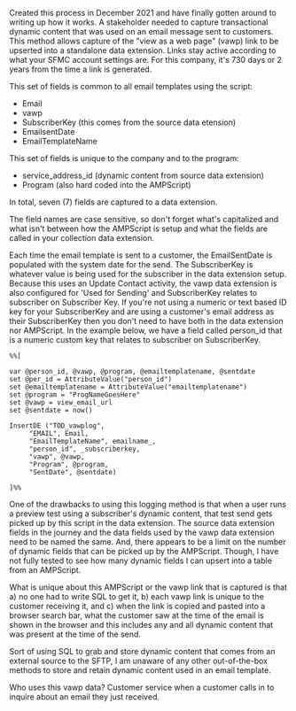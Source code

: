 Created this process in December 2021 and have finally gotten around to writing up how it works. A stakeholder needed to capture transactional dynamic content that was used on an email message sent to customers. This method allows capture of the "view as a web page" (vawp) link to be upserted into a standalone data extension. Links stay active according to what your SFMC account settings are. For this company, it's 730 days or 2 years from the time a link is generated.

This set of fields is common to all email templates using the script:

* Email
* vawp
* SubscriberKey (this comes from the source data etension)
* EmailsentDate
* EmailTemplateName

This set of fields is unique to the company and to the program:

* service_address_id (dynamic content from source data extension)
* Program (also hard coded into the AMPScript)

In total, seven (7) fields are captured to a data extension.

The field names are case sensitive, so don't forget what's capitalized and what isn't between how the AMPScript is setup and what the fields are called in your collection data extension.

Each time the email template is sent to a customer, the EmailSentDate is populated with the system date for the send. The SubscriberKey is whatever value is being used for the subscriber in the data extension setup. Because this uses an Update Contact activity, the vawp data extension is also configured for 'Used for Sending' and SubscriberKey relates to subscriber on Subscriber Key. If you're not using a numeric or text based ID key for your SubscriberKey and are using a customer's email address as their SubscriberKey then you don't need to have both in the data extension nor AMPScript. In the example below, we have a field called person_id that is a numeric custom key that relates to subscriber on SubscriberKey.

```
%%[

var @person_id, @vawp, @program, @emailtemplatename, @sentdate
set @per_id = AttributeValue("person_id")
set @emailtemplatename = AttributeValue("emailtemplatename")
set @program = "ProgNameGoesHere"
set @vawp = view_email_url
set @sentdate = now()

InsertDE ("TOD_vawplog",
     "EMAIL", Email,
     "EmailTemplateName", emailname_,
     "person_id", _subscriberkey,
     "vawp", @vawp,
     "Program", @program,
     "SentDate", @sentdate)

]%%
```

One of the drawbacks to using this logging method is that when a user runs a preview test using a subscriber's dynamic content, that test send gets picked up by this script in the data extension. The source data extension fields in the journey and the data fields used by the vawp data extension need to be named the same. And, there appears to be a limit on the number of dynamic fields that can be picked up by the AMPScript. Though, I have not fully tested to see how many dynamic fields I can upsert into a table from an AMPScript.

What is unique about this AMPScript or the vawp link that is captured is that a) no one had to write SQL to get it, b) each vawp link is unique to the customer receiving it, and c) when the link is copied and pasted into a browser search bar, what the customer saw at the time of the email is shown in the browser and this includes any and all dynamic content that was present at the time of the send.

Sort of using SQL to grab and store dynamic content that comes from an external source to the SFTP, I am unaware of any other out-of-the-box methods to store and retain dynamic content used in an email template.

Who uses this vawp data? Customer service when a customer calls in to inquire about an email they just received.

